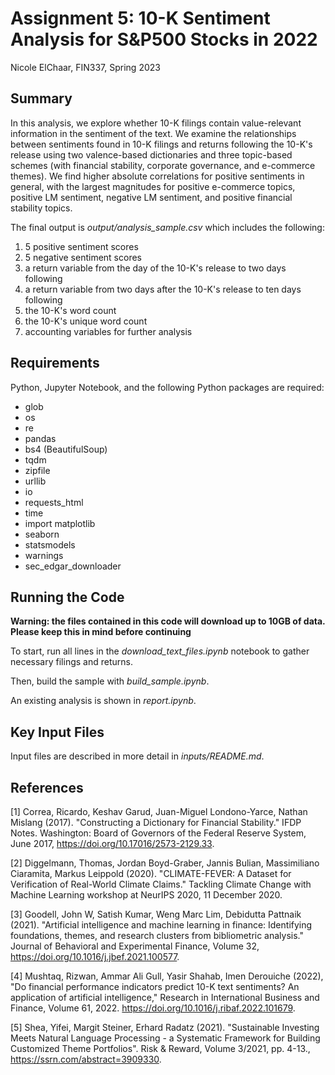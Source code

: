 # Assignment 5: 10-K Sentiment Analysis for S&P500 Stocks in 2022

Nicole ElChaar, FIN337, Spring 2023

## Summary

In this analysis, we explore whether 10-K filings contain value-relevant information in the sentiment of the text.  We examine the relationships between sentiments found in 10-K filings and returns following the 10-K's release using two valence-based dictionaries and three topic-based schemes (with financial stability, corporate governance, and e-commerce themes).  We find higher absolute correlations for positive sentiments in general, with the largest magnitudes for positive e-commerce topics, positive LM sentiment, negative LM sentiment, and positive financial stability topics.

The final output is *output/analysis_sample.csv* which includes the following:

1. 5 positive sentiment scores
1. 5 negative sentiment scores
1. a return variable from the day of the 10-K's release to two days following
1. a return variable from two days after the 10-K's release to ten days following 
1. the 10-K's word count
1. the 10-K's unique word count
1. accounting variables for further analysis

## Requirements

Python, Jupyter Notebook, and the following Python packages are required:

- glob
- os
- re
- pandas
- bs4 (BeautifulSoup)
- tqdm
- zipfile
- urllib
- io
- requests_html
- time
- import matplotlib
- seaborn
- statsmodels
- warnings
- sec_edgar_downloader

## Running the Code

**Warning: the files contained in this code will download up to 10GB of data.  Please keep this in mind before continuing**

To start, run all lines in the *download_text_files.ipynb* notebook to gather necessary filings and returns.

Then, build the sample with *build_sample.ipynb*.

An existing analysis is shown in *report.ipynb*.

## Key Input Files

Input files are described in more detail in *inputs/README.md*.

## References

<a id="1">[1]</a>
Correa, Ricardo, Keshav Garud, Juan-Miguel Londono-Yarce, Nathan Mislang (2017). "Constructing a Dictionary for Financial Stability." IFDP Notes. Washington: Board of Governors of the Federal Reserve System, June 2017, https://doi.org/10.17016/2573-2129.33.

<a id="2">[2]</a>
Diggelmann, Thomas, Jordan Boyd-Graber, Jannis Bulian, Massimiliano Ciaramita, Markus Leippold (2020). "CLIMATE-FEVER: A Dataset for Verification of Real-World Climate Claims." Tackling Climate Change with Machine Learning workshop at NeurIPS 2020, 11 December 2020.

<a id="3">[3]</a>
Goodell, John W, Satish Kumar, Weng Marc Lim, Debidutta Pattnaik (2021).
"Artificial intelligence and machine learning in finance: Identifying foundations, themes, and research clusters from bibliometric analysis."
Journal of Behavioral and Experimental Finance, Volume 32, https://doi.org/10.1016/j.jbef.2021.100577.

<a id="4">[4]</a>
Mushtaq, Rizwan, Ammar Ali Gull, Yasir Shahab, Imen Derouiche (2022), "Do financial performance indicators predict 10-K text sentiments? An application of artificial intelligence," Research in International Business and Finance, Volume 61, 2022. https://doi.org/10.1016/j.ribaf.2022.101679.

<a id="5">[5]</a>
Shea, Yifei, Margit Steiner, Erhard Radatz (2021). "Sustainable Investing Meets Natural Language Processing - a Systematic Framework for Building Customized Theme Portfolios". Risk & Reward, Volume 3/2021, pp. 4-13., https://ssrn.com/abstract=3909330.
